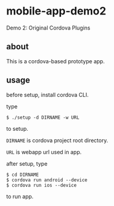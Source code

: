 # mobile-app-demo2

Demo 2: Original Cordova Plugins


## about

This is a cordova-based prototype app.


## usage

before setup, install cordova CLI.

type 

    $ ./setup -d DIRNAME -w URL

to setup. 

`DIRNAME` is cordova project root directory.

`URL` is webapp url used in app.

after setup, type

    $ cd DIRNAME
    $ cordova run android --device
    $ cordova run ios --device

to run app.
